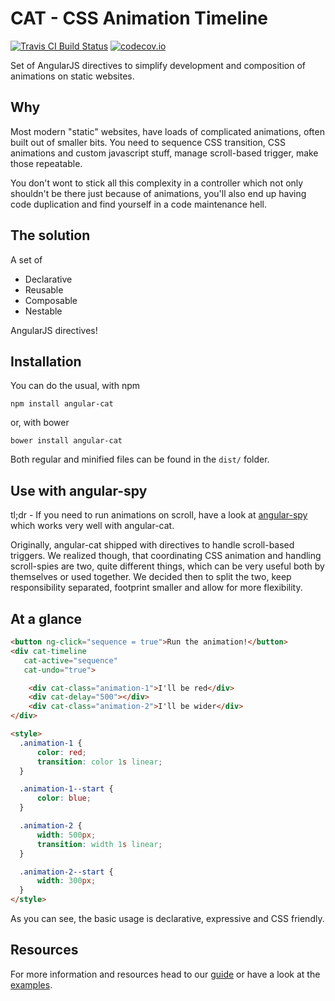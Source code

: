 # CAT - CSS Animation Timeline

[![Travis CI Build Status](https://travis-ci.org/artoale/angular-cat.svg)](https://travis-ci.org/artoale/angular-cat) [![codecov.io](https://codecov.io/github/artoale/angular-cat/coverage.svg?branch=master)](https://codecov.io/github/artoale/angular-cat?branch=master)

Set of AngularJS directives to simplify development and composition of animations on static websites.

## Why

Most modern "static" websites, have loads of complicated animations, often built out of smaller bits. You need to sequence CSS transition, CSS animations and custom javascript stuff, manage scroll-based trigger, make those repeatable.

You don't wont to stick all this complexity in a controller which not only shouldn't be there just because of animations, you'll also end up having code duplication and find yourself in a code maintenance hell.

## The solution

A set of

- Declarative
- Reusable
- Composable
- Nestable

AngularJS directives!

## Installation

You can do the usual, with npm

```
npm install angular-cat
```

or, with bower

```
bower install angular-cat
```

Both regular and minified files can be found in the `dist/` folder.

## Use with angular-spy

tl;dr - If you need to run animations on scroll, have a look at [angular-spy](https://github.com/flea89/angular-spy) which works very well with angular-cat.

Originally, angular-cat shipped with directives to handle scroll-based triggers. We realized though, that coordinating CSS animation and handling scroll-spies are two, quite different things, which can be very useful both by themselves or used together. We decided then to split the two, keep responsibility separated, footprint smaller and allow for more flexibility.

## At a glance

```html
<button ng-click="sequence = true">Run the animation!</button>
<div cat-timeline
   cat-active="sequence"
   cat-undo="true">

    <div cat-class="animation-1">I'll be red</div>
    <div cat-delay="500"></div>
    <div cat-class="animation-2">I'll be wider</div>
</div>

<style>
  .animation-1 {
      color: red;
      transition: color 1s linear;
  }

  .animation-1--start {
      color: blue;
  }

  .animation-2 {
      width: 500px;
      transition: width 1s linear;
  }

  .animation-2--start {
      width: 300px;
  }
</style>
```

As you can see, the basic usage is declarative, expressive and CSS friendly.

## Resources

For more information and resources head to our [guide](https://artoale.gitbooks.io/angular-cat/content/index.html) or have a look at the [examples](https://github.com/artoale/angular-cat/tree/master/example).
